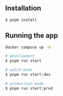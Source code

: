 ## Installation

```bash
$ pnpm install
```

## Running the app

```bash
docker compose up -d

# development
$ pnpm run start

# watch mode
$ pnpm run start:dev

# production mode
$ pnpm run start:prod
```
